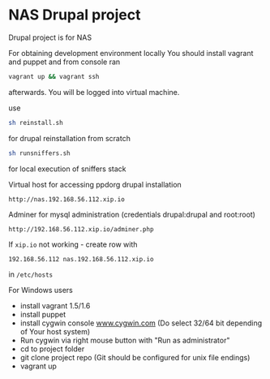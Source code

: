 NAS Drupal project
======

Drupal project is for NAS

For obtaining development environment locally You should install vagrant and puppet and from console ran
```sh
vagrant up && vagrant ssh
```
afterwards.
You will be logged into virtual machine.

use 
```sh
sh reinstall.sh
```
for drupal reinstallation from scratch

```sh
sh runsniffers.sh
```
for local execution of sniffers stack

Virtual host for accessing ppdorg drupal installation 

```
http://nas.192.168.56.112.xip.io
```

Adminer for mysql administration (credentials drupal:drupal and root:root)

```
http://192.168.56.112.xip.io/adminer.php
```


If ```xip.io``` not working - create row with

```hosts
192.168.56.112 nas.192.168.56.112.xip.io
```

in ```/etc/hosts```

For Windows users

- install vagrant 1.5/1.6
- install puppet
- install cygwin console www.cygwin.com (Do select 32/64 bit depending of Your host system)
- Run cygwin via right mouse button with "Run as administrator"
- cd to project folder
- git clone project repo  (Git should be configured for unix file endings)
- vagrant up
